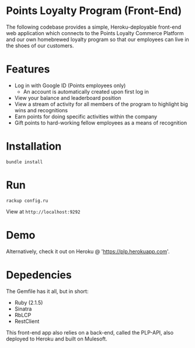 # Points Loyalty Program (Front-End)

The following codebase provides a simple, Heroku-deployable front-end web application which connects to the Points Loyalty Commerce Platform and our own homebrewed loyalty program so that our employees can live in the shoes of our customers.

# Features

* Log in with Google ID (Points employees only)
  * An account is automatically created upon first log in 
* View your balance and leaderboard position
* View a stream of activity for all members of the program to highlight big wins and recognitions
* Earn points for doing specific activities within the company
* Gift points to hard-working fellow employees as a means of recognition

# Installation

`bundle install`

# Run

`rackup config.ru`

View at `http://localhost:9292`

# Demo

Alternatively, check it out on Heroku @ 'https://plp.herokuapp.com'.

# Depedencies

The Gemfile has it all, but in short:

* Ruby (2.1.5)
* Sinatra
* RbLCP
* RestClient

This front-end app also relies on a back-end, called the PLP-API, also deployed to Heroku and built on Mulesoft.
